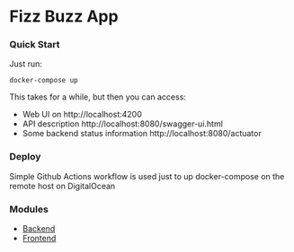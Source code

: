 # Fizz Buzz App
### Quick Start
Just run:
```shell
docker-compose up
```
This takes for a while, but then you can access:
* Web UI on http://localhost:4200
* API description http://localhost:8080/swagger-ui.html
* Some backend status information http://localhost:8080/actuator

### Deploy
Simple Github Actions workflow is used just to up docker-compose on the remote host on DigitalOcean

### Modules
* [Backend](./backend)
* [Frontend](./frontend)

